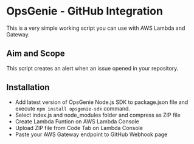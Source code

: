 # OpsGenie - GitHub Integration

This is a very simple working script you can use with AWS Lambda and Gateway.

## Aim and Scope

This script creates an alert when an issue opened in your repository.

## Installation

* Add latest version of OpsGenie Node.js SDK to package.json file and execute `npm install opsgenie-sdk` command.
* Select index.js and node_modules folder and compress as ZIP file
* Create Lambda Funtion on AWS Lambda Console
* Upload ZIP file from Code Tab on Lambda Console
* Paste your AWS Gateway endpoint to GitHub Webhook page